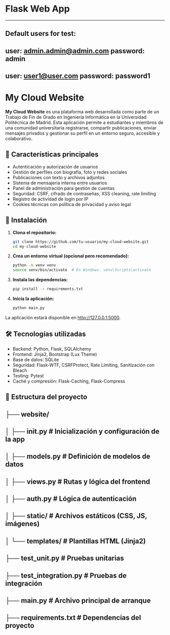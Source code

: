 # Flask Web App
-------------------------------
## Default users for test:
user: admin.admin@admin.com
password: admin
-------------------------------
user: user1@user.com
password: password1
-------------------------------
# My Cloud Website

**My Cloud Website** es una plataforma web desarrollada como parte de un Trabajo de Fin de Grado en Ingeniería Informática en la Universidad Politécnica de Madrid. Esta aplicación permite a estudiantes y miembros de una comunidad universitaria registrarse, compartir publicaciones, enviar mensajes privados y gestionar su perfil en un entorno seguro, accesible y colaborativo.

## 🧩 Características principales

- Autenticación y autorización de usuarios
- Gestión de perfiles con biografía, foto y redes sociales
- Publicaciones con texto y archivos adjuntos
- Sistema de mensajería interna entre usuarios
- Panel de administración para gestión de cuentas
- Seguridad: CSRF, cifrado de contraseñas, XSS cleaning, rate limiting
- Registro de actividad de login por IP
- Cookies técnicas con política de privacidad y aviso legal

## 🚀 Instalación

1. **Clona el repositorio:**

   ```bash
   git clone https://github.com/tu-usuario/my-cloud-website.git
   cd my-cloud-website

2. **Crea un entorno virtual (opcional pero recomendado):**

    ```bash
    python -m venv venv
    source venv/bin/activate  # En Windows: venv\Scripts\activate

3. **Instala las dependencias:**

    ```bash
    pip install -r requirements.txt

4. **Inicia la aplicación:**

    ```bash
    python main.py

La aplicación estará disponible en http://127.0.0.1:5000.

## 🛠️ Tecnologías utilizadas

- Backend: Python, Flask, SQLAlchemy
- Frontend: Jinja2, Bootstrap (Lux Theme)
- Base de datos: SQLite
- Seguridad: Flask-WTF, CSRFProtect, Rate Limiting, Sanitización con Bleach
- Testing: Pytest
- Caché y compresión: Flask-Caching, Flask-Compress

## 📁 Estructura del proyecto

## ├── website/
## │   ├── __init__.py           # Inicialización y configuración de la app
## │   ├── models.py             # Definición de modelos de datos
## │   ├── views.py              # Rutas y lógica del frontend
## │   ├── auth.py               # Lógica de autenticación
## │   ├── static/               # Archivos estáticos (CSS, JS, imágenes)
## │   └── templates/            # Plantillas HTML (Jinja2)
## ├── test_unit.py              # Pruebas unitarias
## ├── test_integration.py       # Pruebas de integración
## ├── main.py                   # Archivo principal de arranque
## ├── requirements.txt          # Dependencias del proyecto


